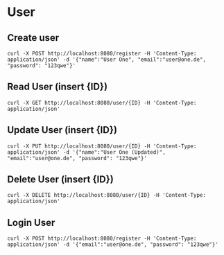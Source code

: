 # User
## Create user
`curl -X POST http://localhost:8080/register -H 'Content-Type: application/json' -d '{"name":"User One", "email":"user@one.de", "password": "123qwe"}'`

## Read User (insert {ID})
`curl -X GET http://localhost:8080/user/{ID} -H 'Content-Type: application/json'`

## Update User (insert {ID})
`curl -X PUT http://localhost:8080/user/{ID} -H 'Content-Type: application/json' -d '{"name":"User One (Updated)", "email":"user@one.de", "password": "123qwe"}'`

## Delete User (insert {ID})
`curl -X DELETE http://localhost:8080/user/{ID} -H 'Content-Type: application/json'`

## Login User
`curl -X POST http://localhost:8080/register -H 'Content-Type: application/json' -d '{"email":"user@one.de", "password": "123qwe"}'`